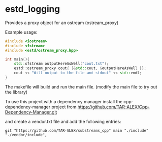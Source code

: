 # estd_logging
Provides a proxy object for an ostream (ostream_proxy)

Example usage:

```c++
#include <iostream>
#include <fstream>
#include <estd/ostream_proxy.hpp>

int main(){
    std::ofstream outputHereAsWell("cout.txt");
    estd::ostream_proxy cout{ {&std::cout, &outputHereAsWell }};
    cout << "Will output to the file and stdout" << std::endl;
}
```

The makefile will build and run the main file. (modify the main file to try out the library)


To use this project with a dependency manager install the cpp-dependency-manager project from https://github.com/TAR-ALEX/Cpp-Dependency-Manager.git

and create a vendor.txt file and add the following entries:

```
git "https://github.com/TAR-ALEX/substreams_cpp" main "./include" "./vendor/include",

```